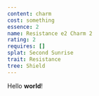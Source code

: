 ```yaml
---
content: charm
cost: something
essence: 2
name: Resistance e2 Charm 2
rating: 2
requires: []
splat: Second Sunrise
trait: Resistance
tree: Shield
---
```


Hello **world**!
